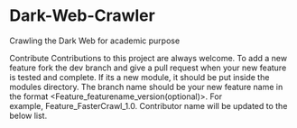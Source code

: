 # Dark-Web-Crawler
Crawling the Dark Web for academic purpose

Contribute
Contributions to this project are always welcome. 
To add a new feature fork the dev branch and give a pull request when your new feature is tested and complete. 
If its a new module, it should be put inside the modules directory. 
The branch name should be your new feature name in the format <Feature_featurename_version(optional)>. 
For example, Feature_FasterCrawl_1.0. 
Contributor name will be updated to the below list. 
